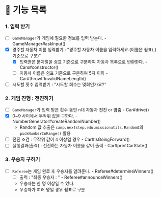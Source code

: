 # 🚀 기능 목록


### 1. 입력 받기
- [ ] `GameManager`가 게임에 필요한 정보를 입력 받는다. - GameManager#askInput()
- [x] 경주할 자동차 이름 입력받기 : "경주할 자동차 이름을 입력하세요.(이름은 쉼표(,) 기준으로 구분)"
  - [x] 입력받은 문자열을 쉼표 기준으로 구분하여 자동차 목록으로 반환한다. - Cars#constructor()
  - [ ] 자동차 이름은 쉼표 기준으로 구분하여 5자 이하 - Car#throwIfInvalidNameLength()
- [ ] 시도할 횟수 입력받기 : "시도할 회수는 몇회인가요?"

### 2. 게임 진행 : 전진하기
- [ ] `GameManager`가 입력 받은 횟수 동안 n대 자동차 전진 or 멈춤 - Car#drive()
- [x] 0~9 사이에서 무작위 값을 구한다. - NumberGenerator#createRandomNumber()
  - Random 값 추출은 `camp.nextstep.edu.missionutils.Random`s의 `pickNumberInRange()` 활용
- [ ] 전진 조건 : 무작위 값이 4 이상일 경우 - Car#isGoingForward()
- [ ] 실행결과(출력) : 전진하는 자동차 이름을 같이 출력 - Car#printCarState()

### 3. 우승자 구하기
- [ ] `Referee`는 게임 완료 후 우승자를 알려준다. - Referee#determineWinners()
  - [ ] 출력 : "최종 우승자 : " - Referee#announceWinners()
  - 우승자는 한 명 이상일 수 있다.
  - 우승자가 여러 명일 경우 쉼표로 구분